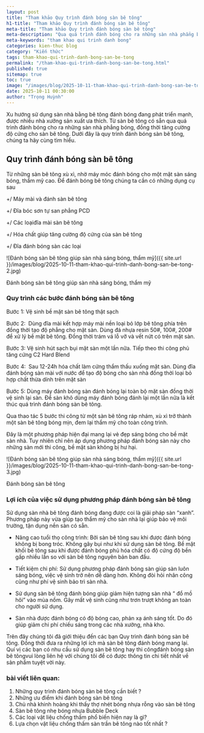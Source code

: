 ```yaml
---
layout: post
title: "Tham khảo Quy trình đánh bóng sàn bê tông"
h1-title: "Tham khảo Quy trình đánh bóng sàn bê tông"
meta-title: "Tham khảo Quy trình đánh bóng sàn bê tông"
meta-description: "Qua quá trình đánh bóng cho ra những sàn nhà phẳng bóng, đồng thời tăng cường độ cứng cho sàn bê tông. Dưới đây là Quy trình đánh bóng sàn"
meta-keywords: "tham khao qui trinh danh bong"
categories: kien-thuc blog
category: "Kiến thức"
tags: tham-khao-qui-trinh-danh-bong-san-be-tong
permalink: "/tham-khao-qui-trinh-danh-bong-san-be-tong.html"
published: true
sitemap: true
toc: true
image: "/images/blog/2025-10-11-tham-khao-qui-trinh-danh-bong-san-be-tong-1.jpg"
date: 2025-10-11 00:30:00
author: "Trọng Huỳnh"
---
```


Xu hướng sử dụng sàn nhà bằng bê tông đánh bóng đang phát triển mạnh, được nhiều nhà xưởng sản xuất ưa thích. Từ sàn bê tông có sẵn qua quá trình đánh bóng cho ra những sàn nhà phẳng bóng, đồng thời tăng cường độ cứng cho sàn bê tông. Dưới đây là quy trình đánh bóng sàn bê tông, chúng ta hãy cùng tìm hiểu.

## Quy trình đánh bóng sàn bê tông

Từ những sàn bê tông xù xì, nhờ máy móc đánh bóng cho một mặt sàn sáng bóng, thẩm mỹ cao. Để đánh bóng bê tông chúng ta cần có những dụng cụ sau

+/ Máy mài và đánh sàn bê tông

+/ Đĩa bóc sơn tự san phẳng PCD

+/ Các loạiđĩa mài sàn bê tông

+/ Hóa chất giúp tăng cường độ cứng của sàn bê tông

+/ Đĩa đánh bóng sàn các loại

![Đánh bóng sàn bê tông giúp sàn nhà sáng bóng, thẩm mỹ]({{ site.url }}/images/blog/2025-10-11-tham-khao-qui-trinh-danh-bong-san-be-tong-2.jpg)

Đánh bóng sàn bê tông giúp sàn nhà sáng bóng, thẩm mỹ

### Quy trình các bước đánh bóng sàn bê tông

Bước 1: Vệ sinh bề mặt sàn bê tông thật sạch

Bước 2:  Dùng đĩa mài kết hợp máy mài nền loại bỏ lớp bê tông phía trên đồng thời tạo độ phẳng cho mặt sàn. Dùng đá nhựa resin 50#, 100#, 200# để xử lý bề mặt bê tông. Đồng thời trám vá lỗ vỡ và vết nứt có trên mặt sàn.

Bước 3: Vệ sinh hút sạch bụi mặt sàn một lần nữa. Tiếp theo thi công phủ tăng cứng C2 Hard Blend

Bước 4:  Sau 12-24h hóa chất làm cứng thẩm thấu xuống mặt sàn. Dùng đĩa đánh bóng sàn mài với nước để tạo độ bóng cho sàn nhà đồng thời loại bỏ hợp chất thừa dính trên mặt sàn

Bước 5: Dùng máy đánh bóng sàn đánh bóng lại toàn bộ mặt sàn đồng thời vệ sinh lại sàn. Để sàn khô dùng máy đánh bóng đánh lại một lần nữa là kết thúc quá trình đánh bóng sàn bê tông.

Qua thao tác 5 bước thi công từ một sàn bê tông ráp nhám, xù xì trở thành một sàn bê tông bóng mịn, đem lại thẩm mỹ cho toàn công trình.

Đây là một phương pháp hiện đại mang lại vẻ đẹp sáng bóng cho bề mặt sàn nhà. Tuy nhiên chỉ nên áp dụng phương pháp đánh bóng sàn này cho những sàn mới thi công, bề mặt sàn không bị hư hại.

![Đánh bóng sàn bê tông giúp sàn nhà sáng bóng, thẩm mỹ]({{ site.url }}/images/blog/2025-10-11-tham-khao-qui-trinh-danh-bong-san-be-tong-3.jpg)

Đánh bóng sàn bê tông

### Lợi ích của việc sử dụng phương pháp đánh bóng sàn bê tông

Sử dụng sàn nhà bê tông đánh bóng đang được coi là giải pháp sàn “xanh”. Phương pháp này vừa giúp tạo thẩm mỹ cho sàn nhà lại giúp bảo vệ môi trường, tận dụng nền sàn có sẵn.

+ Nâng cao tuổi thọ công trình: Bởi sàn bê tông sau khi được đánh bóng không bị bong tróc. Không gây bụi như khi sử dụng sàn bê tông. Bề mặt khối bê tông sau khi được đánh bóng phủ hóa chất có độ cứng độ bền gấp nhiều lần so với sàn bê tông nguyên bản ban đầu.

+ Tiết kiệm chi phí: Sử dụng phương pháp đánh bóng sàn giúp sàn luôn sáng bóng, việc vệ sinh trở nên dễ dàng hơn. Không đòi hỏi nhân công cũng như phí vệ sinh bảo trì sàn nhà.

+ Sử dụng sàn bê tông đánh bóng giúp giảm hiện tượng sàn nhà “ đổ mồ hôi” vào mùa nồm. Gây mất vệ sinh cũng như trơn trượt không an toàn cho người sử dụng.

+ Sàn nhà được đánh bóng có độ bóng cao, phản xạ ánh sáng tốt. Do đó giúp giảm chi phí chiếu sáng trong các nhà xưởng, nhà kho.

Trên đây chúng tôi đã giới thiệu đến các bạn Quy trình đánh bóng sàn bê tông. Đồng thời đưa ra những lợi ích mà sàn bê tông đánh bóng mang lại. Quí vị các bạn có nhu cầu sử dụng sàn bê tông hay thi côngđánh bóng sàn bê tôngvui lòng liên hệ với chúng tôi để có được thông tin chi tiết nhất về sản phẩm tuyệt vời này.

### bài viết liên quan:

1. Những quy trình đánh bóng sàn bê tông cần biết ?
2. Những ưu điểm khi đánh bóng sàn bê tông
3. Chủ nhà khinh hoàng khi thấy thợ nhét bóng nhựa rỗng vào sàn bê tông
4. Sàn bê tông nhẹ bóng nhựa Bubble Deck
5. Các loại vật liệu chống thấm phổ biến hiện nay là gì?
6. Lựa chọn vật liệu chống thấm sàn trần bê tông nào tốt nhất ?

